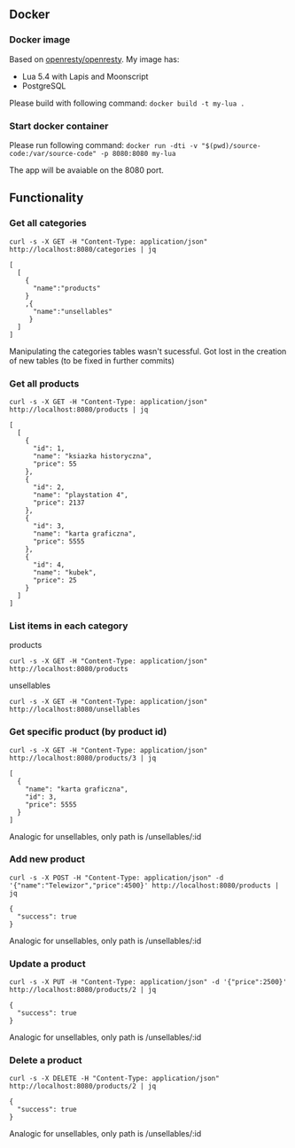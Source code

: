 ## Docker

### Docker image
Based on [openresty/openresty](https://hub.docker.com/r/openresty/openresty).
My image has:
* Lua 5.4 with Lapis and Moonscript
* PostgreSQL

Please build with following command:
`docker build -t my-lua .`

### Start docker container

Please run following command:
`docker run -dti -v "$(pwd)/source-code:/var/source-code" -p 8080:8080 my-lua`

The app will be avaiable on the 8080 port.

## Functionality

### Get all categories

`curl -s -X GET -H "Content-Type: application/json" http://localhost:8080/categories | jq`   

```
[
  [
    {
      "name":"products"
    }
    ,{
      "name":"unsellables"
     }
  ]
]

```

Manipulating the categories tables wasn't sucessful.
Got lost in the creation of new tables (to be fixed in further commits)

### Get all products

`curl -s -X GET -H "Content-Type: application/json" http://localhost:8080/products | jq`

```
[
  [
    {
      "id": 1,
      "name": "ksiazka historyczna",
      "price": 55
    },
    {
      "id": 2,
      "name": "playstation 4",
      "price": 2137
    },
    {
      "id": 3,
      "name": "karta graficzna",
      "price": 5555
    },
    {
      "id": 4,
      "name": "kubek",
      "price": 25
    }
  ]
]
```

### List items in each category

products

`curl -s -X GET -H "Content-Type: application/json" http://localhost:8080/products`

unsellables

`curl -s -X GET -H "Content-Type: application/json" http://localhost:8080/unsellables`

### Get specific product (by product id)

`curl -s -X GET -H "Content-Type: application/json" http://localhost:8080/products/3 | jq`

```
[
  {
    "name": "karta graficzna",
    "id": 3,
    "price": 5555
  }
]
```

Analogic for unsellables, only path is /unsellables/:id

### Add new product

`curl -s -X POST -H "Content-Type: application/json" -d '{"name":"Telewizor","price":4500}' http://localhost:8080/products | jq`

```
{
  "success": true
}
```

Analogic for unsellables, only path is /unsellables/:id

### Update a product

`curl -s -X PUT -H "Content-Type: application/json" -d '{"price":2500}' http://localhost:8080/products/2 | jq`

```
{
  "success": true
}
```

Analogic for unsellables, only path is /unsellables/:id

### Delete a product

`curl -s -X DELETE -H "Content-Type: application/json" http://localhost:8080/products/2 | jq`

```
{
  "success": true
}
```

Analogic for unsellables, only path is /unsellables/:id
